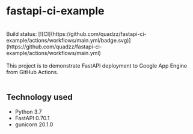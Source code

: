 # fastapi-ci-example
<br />
Build status: 
[![CI](https://github.com/quadzz/fastapi-ci-example/actions/workflows/main.yml/badge.svg)](https://github.com/quadzz/fastapi-ci-example/actions/workflows/main.yml)
<br />
<br />
This project is to demonstrate FastAPI deployment to Google App Engine from GitHub Actions. 
<br />
<br />

## Technology used
* Python 3.7
* FastAPI 0.70.1
* gunicorn 20.1.0